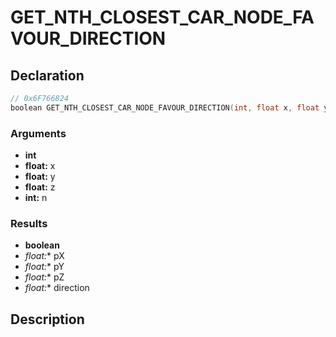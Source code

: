 # GET_NTH_CLOSEST_CAR_NODE_FAVOUR_DIRECTION

## Declaration
```cpp
// 0x6F766824
boolean GET_NTH_CLOSEST_CAR_NODE_FAVOUR_DIRECTION(int, float x, float y, float z, int n, float* pX, float* pY, float* pZ, float* direction);
```

### Arguments
- **int**
- **float:** x
- **float:** y
- **float:** z
- **int:** n

### Results
- **boolean**
- **float*:** pX
- **float*:** pY
- **float*:** pZ
- **float*:** direction

## Description
